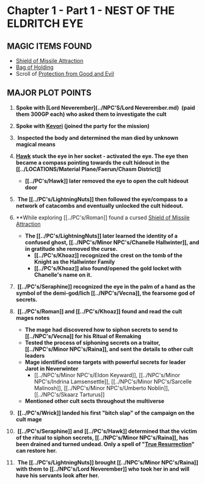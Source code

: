 # Chapter 1 - Part 1 - NEST OF THE ELDRITCH EYE
## MAGIC ITEMS FOUND
- [Shield of Missile Attraction](https://www.dndbeyond.com/magic-items/9814085-shield-of-missile-attraction-uncursed)
- [Bag of Holding](https://www.dndbeyond.com/magic-items/9228356-bag-of-holding)
- Scroll of [Protection from Good and Evil](https://www.dndbeyond.com/spells/2618912-protection-from-evil-and-good)

## MAJOR PLOT POINTS
1. **Spoke with [Lord Neverember](../NPC'S/Lord Neverember.md)  (paid them 300GP each) who asked them to investigate the cult**

 2.  **Spoke with [Kevori](<../NPC's/Kevori.md>) (joined the party for the mission)**

3.  **Inspected the body and determined the man died by unknown magical means**

4.  **[Hawk](<../PC's/Hawk.md>) stuck the eye in her socket - activated the eye. The eye then became a compass pointing towards the cult hideout in the [[../LOCATIONS/Material Plane/Faerun/Chasm District]]**
	- **[[../PC's/Hawk]] later removed the eye to open the cult hideout door**

5.  **The [[../PC's/LightningNuts]] then followed the eye/compass to a network of catacombs and eventually unlocked the cult hideout.**

6. **While exploring [[../PC's/Roman]] found a cursed [Shield of Missile Attraction](https://www.dndbeyond.com/magic-items/9814085-shield-of-missile-attraction-uncursed)  
	- **The [[../PC's/LightningNuts]] later learned the identity of a confused ghost, [[../NPC's/Minor NPC's/Chanelle Hallwinter]], and in gratitude she removed the curse.**
		- **[[../PC's/Khoaz]] recognized the crest on the tomb of the Knight as the Hallwinter Family**
		- **[[../PC's/Khoaz]] also found/opened the gold locket with Chanelle's name on it.**


7.  **[[../PC's/Seraphine]] recognized the eye in the palm of a hand as the symbol of the demi-god/lich [[../NPC's/Vecna]], the fearsome god of secrets.**

8.  **[[../PC's/Roman]] and [[../PC's/Khoaz]] found and read the cult mages notes**
	- **The mage had discovered how to siphon secrets to send to [[../NPC's/Vecna]] for his Ritual of Remaking**
	- **Tested the process of siphoning secrets on a traitor, [[../NPC's/Minor NPC's/Raina]], and sent the details to other cult leaders**
	- **Mage identified some targets with powerful secrets for leader Jarot in Neverwinter**
		- [[../NPC's/Minor NPC's/Eldon Keyward]], [[../NPC's/Minor NPC's/Indrina Lamsensettle]], [[../NPC's/Minor NPC's/Sarcelle Malinosh]], [[../NPC's/Minor NPC's/Umberto Noblin]], [[../NPC's/Skaarz Tarturus]]
	- **Mentioned other cult sects throughout the multiverse**

9.  **[[../PC's/Wrick]] landed his first "bitch slap" of the campaign on the cult mage**

10.  **[[../PC's/Seraphine]] and [[../PC's/Hawk]] determined that the victim of the ritual to siphon secrets, [[../NPC's/Minor NPC's/Raina]], has been drained and turned undead. Only a spell of "[True Resurrection](https://www.dndbeyond.com/spells/2619199-true-resurrection)" can restore her.**

11.  **The [[../PC's/LightningNuts]] brought [[../NPC's/Minor NPC's/Raina]] with them to [[../NPC's/Lord Neverember]] who took her in and will have his servants look after her.**

